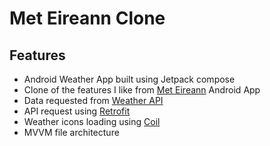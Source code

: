 # Met Eireann Clone

## Features
* Android Weather App built using Jetpack compose
* Clone of the features I like from [Met Eireann](htts://www.met.ie) Android App
* Data requested from [Weather API](https://www.weatherapi.com/api-explorer.aspx#forecast)
* API request using [Retrofit](https://square.github.io/retrofit/)
* Weather icons loading using [Coil](https://coil-kt.github.io/coil/)
* MVVM file architecture
